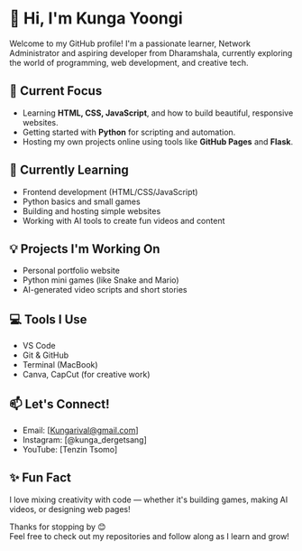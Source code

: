 # 👋 Hi, I'm Kunga Yoongi

Welcome to my GitHub profile! I'm a passionate learner, Network Administrator and aspiring developer from Dharamshala, currently exploring the world of programming, web development, and creative tech.

## 🔭 Current Focus
- Learning **HTML, CSS, JavaScript**, and how to build beautiful, responsive websites.
- Getting started with **Python** for scripting and automation.
- Hosting my own projects online using tools like **GitHub Pages** and **Flask**.

## 🌱 Currently Learning
- Frontend development (HTML/CSS/JavaScript)
- Python basics and small games
- Building and hosting simple websites
- Working with AI tools to create fun videos and content

## 💡 Projects I'm Working On
- Personal portfolio website
- Python mini games (like Snake and Mario)
- AI-generated video scripts and short stories

## 💻 Tools I Use
- VS Code
- Git & GitHub
- Terminal (MacBook)
- Canva, CapCut (for creative work)

## 📫 Let's Connect!
- Email: [Kungarival@gmail.com]
- Instagram: [@kunga_dergetsang]
- YouTube: [Tenzin Tsomo]

## ✨ Fun Fact
I love mixing creativity with code — whether it's building games, making AI videos, or designing web pages!

Thanks for stopping by 😊  
Feel free to check out my repositories and follow along as I learn and grow!

